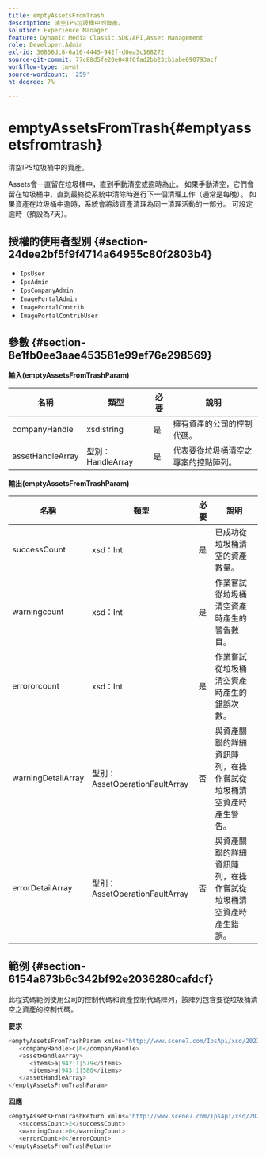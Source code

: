 ```yaml
---
title: emptyAssetsFromTrash
description: 清空IPS垃圾桶中的資產。
solution: Experience Manager
feature: Dynamic Media Classic,SDK/API,Asset Management
role: Developer,Admin
exl-id: 36866dc8-6a16-4445-942f-d0ea3c168272
source-git-commit: 77c88d5fe20e048f6fad2bb23cb1abe090793acf
workflow-type: tm+mt
source-wordcount: '259'
ht-degree: 7%

---
```


# emptyAssetsFromTrash{#emptyassetsfromtrash}

清空IPS垃圾桶中的資產。

Assets會一直留在垃圾桶中，直到手動清空或逾時為止。 如果手動清空，它們會留在垃圾桶中，直到最終從系統中清除時進行下一個清理工作（通常是每晚）。 如果資產在垃圾桶中逾時，系統會將該資產清理為同一清理活動的一部分。 可設定逾時（預設為7天）。

## 授權的使用者型別 {#section-24dee2bf5f9f4714a64955c80f2803b4}

* `IpsUser`
* `IpsAdmin`
* `IpsCompanyAdmin`
* `ImagePortalAdmin`
* `ImagePortalContrib`
* `ImagePortalContribUser`

## 參數 {#section-8e1fb0ee3aae453581e99ef76e298569}

**輸入(emptyAssetsFromTrashParam)**

| 名稱 | 類型 | 必要 | 說明 |
|---|---|---|---|
| companyHandle | xsd:string | 是 | 擁有資產的公司的控制代碼。 |
| assetHandleArray | 型別：HandleArray | 是 | 代表要從垃圾桶清空之專案的控點陣列。 |

**輸出(emptyAssetsFromTrashParam)**

| 名稱 | 類型 | 必要 | 說明 |
|---|---|---|---|
| successCount | xsd：Int | 是 | 已成功從垃圾桶清空的資產數量。 |
| warningcount | xsd：Int | 是 | 作業嘗試從垃圾桶清空資產時產生的警告數目。 |
| errororcount | xsd：Int | 是 | 作業嘗試從垃圾桶清空資產時產生的錯誤次數。 |
| warningDetailArray | 型別：AssetOperationFaultArray | 否 | 與資產關聯的詳細資訊陣列，在操作嘗試從垃圾桶清空資產時產生警告。 |
| errorDetailArray | 型別：AssetOperationFaultArray | 否 | 與資產關聯的詳細資訊陣列，在操作嘗試從垃圾桶清空資產時產生錯誤。 |

## 範例 {#section-6154a873b6c342bf92e2036280cafdcf}

此程式碼範例使用公司的控制代碼和資產控制代碼陣列，該陣列包含要從垃圾桶清空之資產的控制代碼。

**要求**

```java
<emptyAssetsFromTrashParam xmlns="http://www.scene7.com/IpsApi/xsd/2023-01-15">
   <companyHandle>c|6</companyHandle>
   <assetHandleArray>
      <items>a|942|1|579</items>
      <items>a|943|1|580</items>
   </assetHandleArray>
</emptyAssetsFromTrashParam>
```

**回應**

```java
<emptyAssetsFromTrashReturn xmlns="http://www.scene7.com/IpsApi/xsd/2023-01-15">
   <successCount>2</successCount>
   <warningCount>0</warningCount>
   <errorCount>0</errorCount>
</emptyAssetsFromTrashReturn>
```
